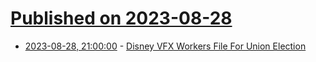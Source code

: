 # [Published on 2023-08-28](index.md)

* [2023-08-28, 21:00:00](https://slashdot.org/story/23/08/28/2045256/disney-vfx-workers-file-for-union-election?utm_source=rss1.0mainlinkanon&utm_medium=feed) - [Disney VFX Workers File For Union Election](https://slashdot.org/story/23/08/28/2045256/disney-vfx-workers-file-for-union-election?utm_source=rss1.0mainlinkanon&utm_medium=feed)
